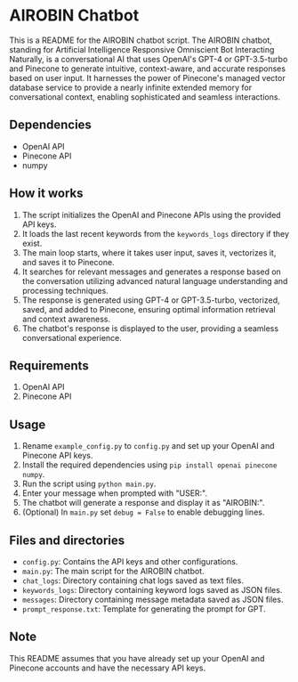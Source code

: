 # AIROBIN Chatbot

This is a README for the AIROBIN chatbot script. The AIROBIN chatbot, standing for Artificial Intelligence Responsive Omniscient Bot Interacting Naturally, is a conversational AI that uses OpenAI's GPT-4 or GPT-3.5-turbo and Pinecone to generate intuitive, context-aware, and accurate responses based on user input. It harnesses the power of Pinecone's managed vector database service to provide a nearly infinite extended memory for conversational context, enabling sophisticated and seamless interactions.

## Dependencies

- OpenAI API
- Pinecone API
- numpy

## How it works

1. The script initializes the OpenAI and Pinecone APIs using the provided API keys.
2. It loads the last recent keywords from the `keywords_logs` directory if they exist.
3. The main loop starts, where it takes user input, saves it, vectorizes it, and saves it to Pinecone.
4. It searches for relevant messages and generates a response based on the conversation utilizing advanced natural language understanding and processing techniques.
5. The response is generated using GPT-4 or GPT-3.5-turbo, vectorized, saved, and added to Pinecone, ensuring optimal information retrieval and context awareness.
6. The chatbot's response is displayed to the user, providing a seamless conversational experience.

## Requirements
1. OpenAI API
2. Pinecone API

## Usage

1. Rename `example_config.py` to `config.py` and set up your OpenAI and Pinecone API keys.
2. Install the required dependencies using `pip install openai pinecone numpy`.
3. Run the script using `python main.py`.
4. Enter your message when prompted with "USER:".
5. The chatbot will generate a response and display it as "AIROBIN:".
6. (Optional) In `main.py` set `debug = False` to enable debugging lines.

## Files and directories

- `config.py`: Contains the API keys and other configurations.
- `main.py`: The main script for the AIROBIN chatbot.
- `chat_logs`: Directory containing chat logs saved as text files.
- `keywords_logs`: Directory containing keyword logs saved as JSON files.
- `messages`: Directory containing message metadata saved as JSON files.
- `prompt_response.txt`: Template for generating the prompt for GPT.

## Note
This README assumes that you have already set up your OpenAI and Pinecone accounts and have the necessary API keys.
